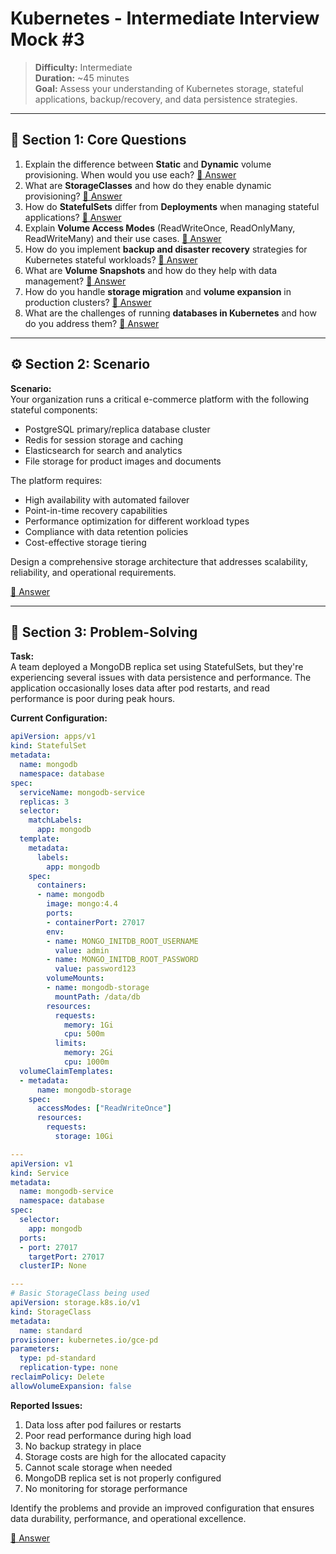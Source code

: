 # Kubernetes - Intermediate Interview Mock #3

> **Difficulty:** Intermediate  
> **Duration:** ~45 minutes  
> **Goal:** Assess your understanding of Kubernetes storage, stateful applications, backup/recovery, and data persistence strategies.

---

## 🧠 Section 1: Core Questions

1. Explain the difference between **Static** and **Dynamic** volume provisioning. When would you use each? [📖 Answer](mock_3_answers.md#1-explain-the-difference-between-static-and-dynamic-volume-provisioning-when-would-you-use-each)
2. What are **StorageClasses** and how do they enable dynamic provisioning? [📖 Answer](mock_3_answers.md#2-what-are-storageclasses-and-how-do-they-enable-dynamic-provisioning)
3. How do **StatefulSets** differ from **Deployments** when managing stateful applications? [📖 Answer](mock_3_answers.md#3-how-do-statefulsets-differ-from-deployments-when-managing-stateful-applications)
4. Explain **Volume Access Modes** (ReadWriteOnce, ReadOnlyMany, ReadWriteMany) and their use cases. [📖 Answer](mock_3_answers.md#4-explain-volume-access-modes-readwriteonce-readonlymany-readwritemany-and-their-use-cases)
5. How do you implement **backup and disaster recovery** strategies for Kubernetes stateful workloads? [📖 Answer](mock_3_answers.md#5-how-do-you-implement-backup-and-disaster-recovery-strategies-for-kubernetes-stateful-workloads)
6. What are **Volume Snapshots** and how do they help with data management? [📖 Answer](mock_3_answers.md#6-what-are-volume-snapshots-and-how-do-they-help-with-data-management)
7. How do you handle **storage migration** and **volume expansion** in production clusters? [📖 Answer](mock_3_answers.md#7-how-do-you-handle-storage-migration-and-volume-expansion-in-production-clusters)
8. What are the challenges of running **databases in Kubernetes** and how do you address them? [📖 Answer](mock_3_answers.md#8-what-are-the-challenges-of-running-databases-in-kubernetes-and-how-do-you-address-them)

---

## ⚙️ Section 2: Scenario

**Scenario:**  
Your organization runs a critical e-commerce platform with the following stateful components:
- PostgreSQL primary/replica database cluster
- Redis for session storage and caching  
- Elasticsearch for search and analytics
- File storage for product images and documents

The platform requires:
- High availability with automated failover
- Point-in-time recovery capabilities
- Performance optimization for different workload types
- Compliance with data retention policies
- Cost-effective storage tiering

Design a comprehensive storage architecture that addresses scalability, reliability, and operational requirements.

[📖 Answer](mock_3_answers.md#️-section-2-scenario---answer)

---

## 🧩 Section 3: Problem-Solving

**Task:**  
A team deployed a MongoDB replica set using StatefulSets, but they're experiencing several issues with data persistence and performance. The application occasionally loses data after pod restarts, and read performance is poor during peak hours.

**Current Configuration:**

```yaml
apiVersion: apps/v1
kind: StatefulSet
metadata:
  name: mongodb
  namespace: database
spec:
  serviceName: mongodb-service
  replicas: 3
  selector:
    matchLabels:
      app: mongodb
  template:
    metadata:
      labels:
        app: mongodb
    spec:
      containers:
      - name: mongodb
        image: mongo:4.4
        ports:
        - containerPort: 27017
        env:
        - name: MONGO_INITDB_ROOT_USERNAME
          value: admin
        - name: MONGO_INITDB_ROOT_PASSWORD
          value: password123
        volumeMounts:
        - name: mongodb-storage
          mountPath: /data/db
        resources:
          requests:
            memory: 1Gi
            cpu: 500m
          limits:
            memory: 2Gi
            cpu: 1000m
  volumeClaimTemplates:
  - metadata:
      name: mongodb-storage
    spec:
      accessModes: ["ReadWriteOnce"]
      resources:
        requests:
          storage: 10Gi

---
apiVersion: v1
kind: Service
metadata:
  name: mongodb-service
  namespace: database
spec:
  selector:
    app: mongodb
  ports:
  - port: 27017
    targetPort: 27017
  clusterIP: None

---
# Basic StorageClass being used
apiVersion: storage.k8s.io/v1
kind: StorageClass
metadata:
  name: standard
provisioner: kubernetes.io/gce-pd
parameters:
  type: pd-standard
  replication-type: none
reclaimPolicy: Delete
allowVolumeExpansion: false
```

**Reported Issues:**
1. Data loss after pod failures or restarts
2. Poor read performance during high load
3. No backup strategy in place  
4. Storage costs are high for the allocated capacity
5. Cannot scale storage when needed
6. MongoDB replica set is not properly configured
7. No monitoring for storage performance

Identify the problems and provide an improved configuration that ensures data durability, performance, and operational excellence.

[📖 Answer](mock_3_answers.md#-section-3-problem-solving---answer)
